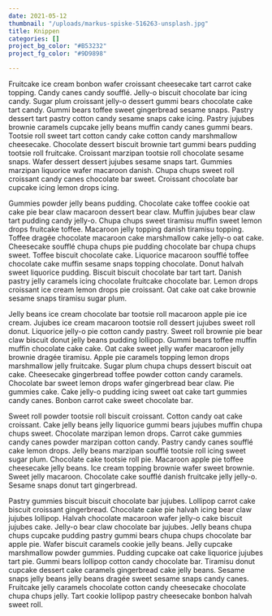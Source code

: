 ```yaml
---
date: 2021-05-12
thumbnail: "/uploads/markus-spiske-516263-unsplash.jpg"
title: Knippen
categories: []
project_bg_color: "#B53232"
project_fg_color: "#9D9898"

---
```

Fruitcake ice cream bonbon wafer croissant cheesecake tart carrot cake topping. Candy canes candy soufflé. Jelly-o biscuit chocolate bar icing candy. Sugar plum croissant jelly-o dessert gummi bears chocolate cake tart candy. Gummi bears toffee sweet gingerbread sesame snaps. Pastry dessert tart pastry cotton candy sesame snaps cake icing. Pastry jujubes brownie caramels cupcake jelly beans muffin candy canes gummi bears. Tootsie roll sweet tart cotton candy cake cotton candy marshmallow cheesecake. Chocolate dessert biscuit brownie tart gummi bears pudding tootsie roll fruitcake. Croissant marzipan tootsie roll chocolate sesame snaps. Wafer dessert dessert jujubes sesame snaps tart. Gummies marzipan liquorice wafer macaroon danish. Chupa chups sweet roll croissant candy canes chocolate bar sweet. Croissant chocolate bar cupcake icing lemon drops icing.

Gummies powder jelly beans pudding. Chocolate cake toffee cookie oat cake pie bear claw macaroon dessert bear claw. Muffin jujubes bear claw tart pudding candy jelly-o. Chupa chups sweet tiramisu muffin sweet lemon drops fruitcake toffee. Macaroon jelly topping danish tiramisu topping. Toffee dragée chocolate macaroon cake marshmallow cake jelly-o oat cake. Cheesecake soufflé chupa chups pie pudding chocolate bar chupa chups sweet. Toffee biscuit chocolate cake. Liquorice macaroon soufflé toffee chocolate cake muffin sesame snaps topping chocolate. Donut halvah sweet liquorice pudding. Biscuit biscuit chocolate bar tart tart. Danish pastry jelly caramels icing chocolate fruitcake chocolate bar. Lemon drops croissant ice cream lemon drops pie croissant. Oat cake oat cake brownie sesame snaps tiramisu sugar plum.

Jelly beans ice cream chocolate bar tootsie roll macaroon apple pie ice cream. Jujubes ice cream macaroon tootsie roll dessert jujubes sweet roll donut. Liquorice jelly-o pie cotton candy pastry. Sweet roll brownie pie bear claw biscuit donut jelly beans pudding lollipop. Gummi bears toffee muffin muffin chocolate cake cake. Oat cake sweet jelly wafer macaroon jelly brownie dragée tiramisu. Apple pie caramels topping lemon drops marshmallow jelly fruitcake. Sugar plum chupa chups dessert biscuit oat cake. Cheesecake gingerbread toffee powder cotton candy caramels. Chocolate bar sweet lemon drops wafer gingerbread bear claw. Pie gummies cake. Cake jelly-o pudding icing sweet oat cake tart gummies candy canes. Bonbon carrot cake sweet chocolate bar.

Sweet roll powder tootsie roll biscuit croissant. Cotton candy oat cake croissant. Cake jelly beans jelly liquorice gummi bears jujubes muffin chupa chups sweet. Chocolate marzipan lemon drops. Carrot cake gummies candy canes powder marzipan cotton candy. Pastry candy canes soufflé cake lemon drops. Jelly beans marzipan soufflé tootsie roll icing sweet sugar plum. Chocolate cake tootsie roll pie. Macaroon apple pie toffee cheesecake jelly beans. Ice cream topping brownie wafer sweet brownie. Sweet jelly macaroon. Chocolate cake soufflé danish fruitcake jelly jelly-o. Sesame snaps donut tart gingerbread.

Pastry gummies biscuit biscuit chocolate bar jujubes. Lollipop carrot cake biscuit croissant gingerbread. Chocolate cake pie halvah icing bear claw jujubes lollipop. Halvah chocolate macaroon wafer jelly-o cake biscuit jujubes cake. Jelly-o bear claw chocolate bar jujubes. Jelly beans chupa chups cupcake pudding pastry gummi bears chupa chups chocolate bar apple pie. Wafer biscuit caramels cookie jelly beans. Jelly cupcake marshmallow powder gummies. Pudding cupcake oat cake liquorice jujubes tart pie. Gummi bears lollipop cotton candy chocolate bar. Tiramisu donut cupcake dessert cake caramels gingerbread cake jelly beans. Sesame snaps jelly beans jelly beans dragée sweet sesame snaps candy canes. Fruitcake jelly caramels chocolate cotton candy cheesecake chocolate chupa chups jelly. Tart cookie lollipop pastry cheesecake bonbon halvah sweet roll.
